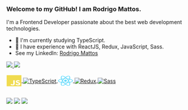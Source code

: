 ### Welcome to my GitHub! I am Rodrigo Mattos.

I'm a Frontend Developer passionate about the best web development technologies.

- 🔭 I'm currently studying TypeScript.
- 🌱 I have experience with ReactJS, Redux, JavaScript, Sass.
- See my LinkedIn: [Rodrigo Mattos](https://www.linkedin.com/in/mattosrodrigo/)


<div>
  <a href="https://github.com/mattosrodrigo">
  <img height="168em" src="https://github-readme-stats.vercel.app/api?username=mattosrodrigo&show_icons=true&theme=tokyonight&include_all_commits=true&count_private=true"/>
  <img height="168em" src="https://github-readme-stats.vercel.app/api/top-langs/?username=mattosrodrigo&layout=compact&langs_count=7&theme=tokyonight"/>
</div>
<div style="display: inline_block"><br>
  <img align="center" alt="Js" height="30" width="40" src="https://raw.githubusercontent.com/devicons/devicon/master/icons/javascript/javascript-plain.svg">
    <img align="center" alt="TypeScript" height="30" width="40" src="https://cdn.jsdelivr.net/gh/devicons/devicon/icons/typescript/typescript-original.svg">
  <img align="center" alt="React" height="30" width="40" src="https://raw.githubusercontent.com/devicons/devicon/master/icons/react/react-original.svg">
  <img align="center" alt="Redux" height="30" width="40" src="https://cdn.jsdelivr.net/gh/devicons/devicon/icons/redux/redux-original.svg">
  <img align="center" alt="Sass" height="30" width="40" src="https://cdn.jsdelivr.net/gh/devicons/devicon/icons/sass/sass-original.svg">
</div>

  ##
  
  <div> 
  <a href="https://instagram.com/rodrigomattos__" target="_blank"><img src="https://img.shields.io/badge/-Instagram-%23E4405F?style=for-the-badge&logo=instagram&logoColor=white" target="_blank"></a>
  <a href = "mailto:rodrigoleonardomattos@gmail.com"><img src="https://img.shields.io/badge/-Gmail-%23333?style=for-the-badge&logo=gmail&logoColor=white" target="_blank"></a>
  <a href="https://www.linkedin.com/in/mattosrodrigo/" target="_blank"><img src="https://img.shields.io/badge/-LinkedIn-%230077B5?style=for-the-badge&logo=linkedin&logoColor=white" target="_blank"></a> 
    
</div>
